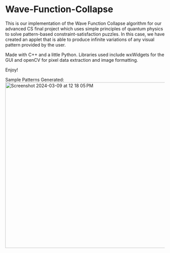 # Wave-Function-Collapse

This is our implementation of the Wave Function Collapse algorithm for our advanced CS final project which uses simple principles of quantum physics to solve pattern-based constraint-satisfaction puzzles. In this case, we have created an applet that is able to produce infinite variations of any visual pattern provided by the user. <br />

Made with C++ and a little Python. Libraries used include wxWidgets for the GUI and openCV for pixel data extraction and image formatting. <br />

Enjoy! 

Sample Patterns Generated:
<img width="524" alt="Screenshot 2024-03-09 at 12 18 05 PM" src="https://github.com/sameeragrawal536/Wave-Function-Collapse/assets/65458627/d899a9c0-9080-450e-8416-b8c1d4cdf4d6">

